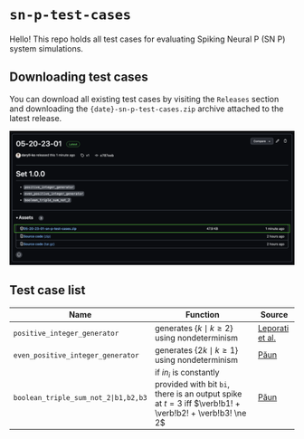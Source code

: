 # `sn-p-test-cases`

Hello! This repo holds all test cases for evaluating Spiking Neural P (SN P) system simulations.

## Downloading test cases

You can download all existing test cases by visiting the `Releases` section and downloading the `{date}-sn-p-test-cases.zip` archive attached to the latest release.

<img src="assets/downloading_test_cases_sample.png" />

## Test case list

| Name                                 | Function                                                                                                             | Source                                                                          |
| ------------------------------------ | -------------------------------------------------------------------------------------------------------------------- | ------------------------------------------------------------------------------- |
| `positive_integer_generator`         | generates $`\{k \mid k \ge 2\}`$ using nondeterminism                                                                | [Leporati et al.](https://link.springer.com/article/10.1007/s11047-022-09917-y) |
| `even_positive_integer_generator`    | generates $`\{2k\mid k \ge 1\}`$ using nondeterminism                                                                | [Păun](https://cs.ioc.ee/yik/schools/win2007/paun/snppalmse.pdf)                |
| `boolean_triple_sum_not_2\|b1,b2,b3` | if $`in_{i}`$ is constantly provided with bit `bi`, there is an output spike at $`t = 3`$ iff $`\verb!b1! + \verb!b2! + \verb!b3! \ne 2`$ | [Păun](https://cs.ioc.ee/yik/schools/win2007/paun/snppalmse.pdf)                |
